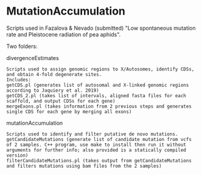# MutationAccumulation  
  
Scripts used in Fazalova & Nevado (submitted) "Low spontaneous mutation rate and Pleistocene radiation of pea aphids".  
  
  
Two folders:  
  
divergenceEstimates  
  
  	Scripts used to assign genomic regions to X/Autosomes, identify CDSs, and obtain 4-fold degenerate sites.  
  	Includes:  
  	getCDS.pl (generates list of autosomal and X-linked genomic regions according to Jaquiery et al. 2019)  
  	getCDS_2.pl (takes list of intervals, aligned fasta files for each scaffold, and output CDSs for each gene)  
  	mergeExons.pl (takes information from 2 previous steps and generates single CDS for each gene by merging all exons)  
  
  
mutationAccumulation  
  
  	Scripts used to identify and filter putative de novo mutations.
  	getCandidateMutations (generate list of candidate mutation from vcfs of 2 samples. C++ program, use make to install then run it without arguments for further info; also provided is a statically compiled version)  
  	filterCandidateMutations.pl (takes output from getCandidateMutations and filters mutations using bam files from the 2 samples)  
  	